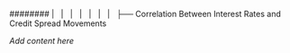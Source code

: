 ######## |   |   |   |   |   |   |   ├── Correlation Between Interest Rates and Credit Spread Movements

*Add content here*